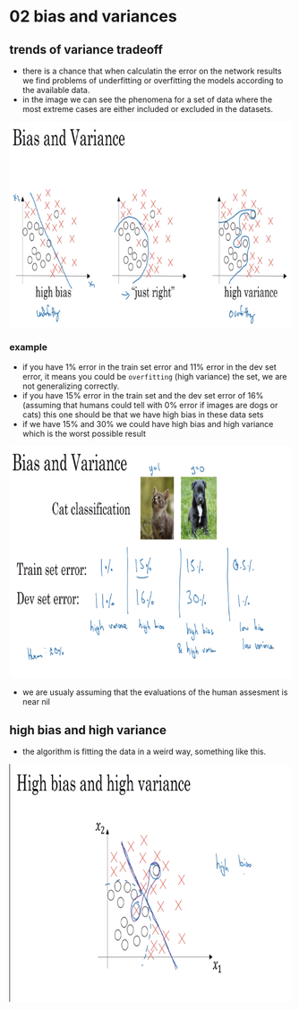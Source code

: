 # 02 bias and variances

## trends of variance tradeoff

- there is a chance that when calculatin the error on the network results we find problems of underfitting or overfitting the models according to the available data.
- in the image we can see the phenomena for a set of data  where the most extreme cases are either included or excluded in the datasets.

![image](images/image_4.png)

### example

- if you have 1% error in the train set error and 11% error in the dev set error, it means you could be `overfitting` (high variance) the set, we are not generalizing correctly.
- if you have 15% error in the train set and the dev set error of 16% (assuming that humans could tell with 0% error if images are dogs or cats) this one should be that we have high bias in these data sets
- if we have 15% and 30% we could have high bias and high variance which is the worst possible result

![image](images/image_5.png)

- we are usualy assuming that the evaluations of the human assesment is near nil

## high bias and high variance

- the algorithm is fitting the data in a weird way, something like this.

![image](images/image_6.png)